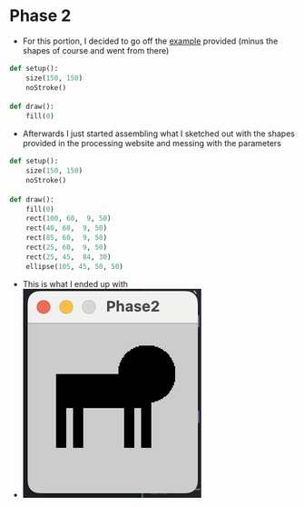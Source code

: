 # Phase 2
- For this portion, I decided to go off the [example](https://github.com/rdwrome/261sp24/tree/main/07Midterm) provided (minus the shapes of course and went from there)
``` python
def setup():
    size(150, 150)
    noStroke()

def draw():
    fill(0)
```
- Afterwards I just started assembling what I sketched out with the shapes provided in the processing website and messing with the parameters
``` python
def setup():
    size(150, 150)
    noStroke()

def draw():
    fill(0)
    rect(100, 60,  9, 50)
    rect(40, 60,  9, 50)
    rect(85, 60,  9, 50)
    rect(25, 60,  9, 50)
    rect(25, 45,  84, 30)
    ellipse(105, 45, 50, 50)
```
- This is what I ended up with
- ![Phase2Example1](Phase2Example1.png)
